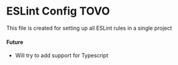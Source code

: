 # ESLint Config TOVO

This file is created for setting up all ESLint rules in a single project

#### Future

-   Will try to add support for Typescript
